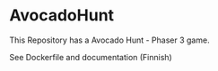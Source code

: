 # AvocadoHunt

This Repository has a Avocado Hunt - Phaser 3 game. 

See Dockerfile and documentation (Finnish) 


